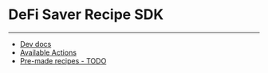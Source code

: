 # DeFi Saver Recipe SDK
---

 - [Dev docs](./DEV.md)
 - [Available Actions](./ACTIONS.md)
 - [Pre-made recipes - TODO](./RECIPES.md)

